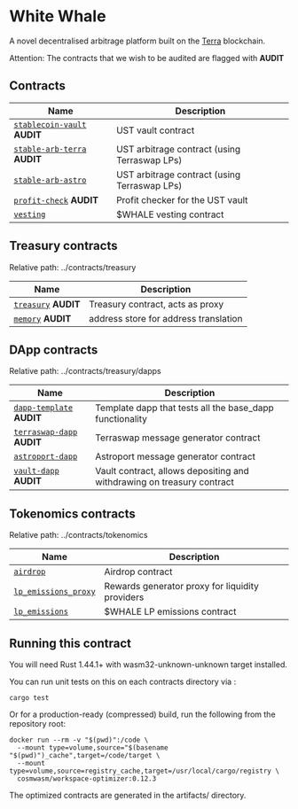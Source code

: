# White Whale

A novel decentralised arbitrage platform built on the [Terra](https://terra.money) blockchain.

Attention:
The contracts that we wish to be audited are flagged with **AUDIT**

## Contracts

| Name                                                       | Description                                  |
| ---------------------------------------------------------- | -------------------------------------------- |
| [`stablecoin-vault`](contracts/stablecoin-vault) **AUDIT**          | UST vault contract                           |
| [`stable-arb-terra`](contracts/stable-arb-terra) **AUDIT**          | UST arbitrage contract (using Terraswap LPs) |
| [`stable-arb-astro`](contracts/stable-arb-astro)           | UST arbitrage contract (using Terraswap LPs) |
| [`profit-check`](contracts/profit-check)         **AUDIT**          | Profit checker for the UST vault             |
| [`vesting`](contracts/vesting)                             | $WHALE vesting contract                      |

## Treasury contracts

Relative path: ../contracts/treasury

| Name                                                       | Description                                      |
| ---------------------------------------------------------- | ------------------------------------------------ |
| [`treasury`](contracts/treasury/treasury)       **AUDIT**           | Treasury contract, acts as proxy                 |
| [`memory`](contracts/treasury/memory)   **AUDIT**  | address store for address translation             |

## DApp contracts

Relative path: ../contracts/treasury/dapps

| Name                                                       | Description                                      |
| ---------------------------------------------------------- | ------------------------------------------------ |
| [`dapp-template`](contracts/treasury/dapps/dapp-template)  **AUDIT**   | Template dapp that tests all the base_dapp functionality           |
| [`terraswap-dapp`](contracts/treasury/dapps/terraswap)  **AUDIT**   | Terraswap message generator contract             |
| [`astroport-dapp`](contracts/treasury/dapps/astroport)     | Astroport message generator contract             |
| [`vault-dapp`](contracts/treasury/dapps/vault)   **AUDIT**  | Vault contract, allows depositing and withdrawing on treasury contract             |


## Tokenomics contracts

Relative path: ../contracts/tokenomics

| Name                                                           | Description                                      |
| -------------------------------------------------------------- | ------------------------------------------------ |
| [`airdrop`](contracts/tokenomics/airdrop)                      | Airdrop contract                                 |
| [`lp_emissions_proxy`](contracts/tokenomics/lp_emissions_proxy)| Rewards generator proxy for liquidity providers  |
| [`lp_emissions`](contracts/tokenomics/lp_emissions)            | $WHALE LP emissions contract                     |

## Running this contract

You will need Rust 1.44.1+ with wasm32-unknown-unknown target installed.

You can run unit tests on this on each contracts directory via :

```
cargo test
```

Or for a production-ready (compressed) build, run the following from the repository root:

```
docker run --rm -v "$(pwd)":/code \
  --mount type=volume,source="$(basename "$(pwd)")_cache",target=/code/target \
  --mount type=volume,source=registry_cache,target=/usr/local/cargo/registry \
  cosmwasm/workspace-optimizer:0.12.3
```

The optimized contracts are generated in the artifacts/ directory.
